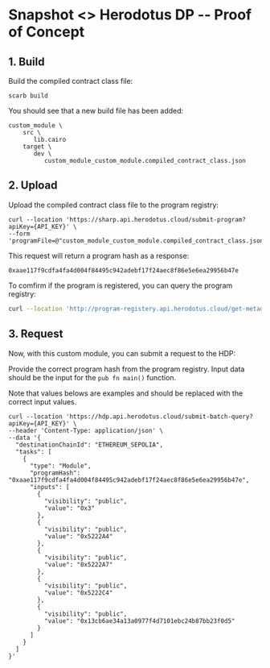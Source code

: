 # Snapshot <> Herodotus DP -- Proof of Concept

## 1. Build

Build the compiled contract class file:

```console
scarb build
```

You should see that a new build file has been added:

```
custom_module \
    src \
       lib.cairo
    target \
       dev \
          custom_module_custom_module.compiled_contract_class.json
```

## 2. Upload

Upload the compiled contract class file to the program registry:

```console
curl --location 'https://sharp.api.herodotus.cloud/submit-program?apiKey={API_KEY}' \
--form 'programFile=@"custom_module_custom_module.compiled_contract_class.json"'
```

This request will return a program hash as a response:

```console
0xaae117f9cdfa4fa4d004f84495c942adebf17f24aec8f86e5e6ea29956b47e
```

To comfirm if the program is registered, you can query the program registry:

```sh
curl --location 'http://program-registery.api.herodotus.cloud/get-metadata?program_hash=0xaae117f9cdfa4fa4d004f84495c942adebf17f24aec8f86e5e6ea29956b47e'
```

## 3. Request

Now, with this custom module, you can submit a request to the HDP:

Provide the correct program hash from the program registry. Input data should be the input for the `pub fn main()` function.

Note that values belows are examples and should be replaced with the correct input values.

```console
curl --location 'https://hdp.api.herodotus.cloud/submit-batch-query?apiKey={API_KEY}' \
--header 'Content-Type: application/json' \
--data '{
  "destinationChainId": "ETHEREUM_SEPOLIA",
  "tasks": [
    {
      "type": "Module",
      "programHash": "0xaae117f9cdfa4fa4d004f84495c942adebf17f24aec8f86e5e6ea29956b47e",
      "inputs": [
        {
          "visibility": "public",
          "value": "0x3"
        },
        {
          "visibility": "public",
          "value": "0x5222A4"
        },
        {
          "visibility": "public",
          "value": "0x5222A7"
        },
        {
          "visibility": "public",
          "value": "0x5222C4"
        },
        {
          "visibility": "public",
          "value": "0x13cb6ae34a13a0977f4d7101ebc24b87bb23f0d5"
        }
      ]
    }
  ]
}'
```
